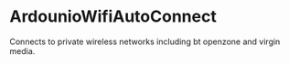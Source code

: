 # ArdounioWifiAutoConnect
Connects to private wireless networks including bt openzone and virgin media.
